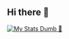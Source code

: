 ## Hi there 👋

[![My Stats Dumb 🤬](https://github-readme-stats.vercel.app/api?username=AnagaGhaisan)](https://github.com/anuraghazra/github-readme-stats)
<!--
**AnagaGhaisan/AnagaGhaisan** is a ✨ _special_ ✨ repository because its `README.md` (this file) appears on your GitHub profile.

Here are some ideas to get you started:

- 🔭 I’m currently working on ...
- 🌱 I’m currently learning ...
- 👯 I’m looking to collaborate on ...
- 🤔 I’m looking for help with ...
- 💬 Ask me about ...
- 📫 How to reach me: ...
- 😄 Pronouns: ...
- ⚡ Fun fact: ...
-->
